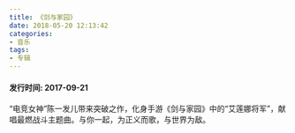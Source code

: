 ```yaml
---
title: 《剑与家园》
date: 2018-05-20 12:13:42
categories:
- 音乐
tags:
- 专辑
---
```


#### 发行时间: 2017-09-21

<p>“电竞女神”陈一发儿带来突破之作，化身手游《剑与家园》中的“艾莲娜将军”，献唱最燃战斗主题曲。与你一起，为正义而歌，与世界为敌。</p>

